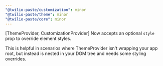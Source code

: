 ```yaml
---
"@twilio-paste/customization": minor
"@twilio-paste/theme": minor
"@twilio-paste/core": minor
---
```


[ThemeProvider, CustomizationProvider] Now accepts an optional `style` prop to override element styles.

This is helpful in scenarios where ThemeProvider isn't wrapping your app root, but instead is nested in your DOM tree and needs some styling overrides.
